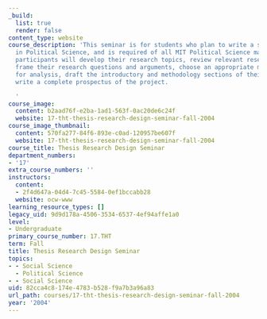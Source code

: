 ```yaml
---
_build:
  list: true
  render: false
content_type: website
course_description: 'This seminar is for students who plan to write a senior thesis
  in Political Science, and is required of all MIT Political Science majors. Seminar
  participants will develop their research topics, review relevant research and scholarship,
  frame their research questions and arguments, choose an appropriate methodology
  for analysis, draft the introductory and methodology sections of their theses, and
  write a complete prospectus of the project.

  '
course_image:
  content: b2aad76f-e2ba-1ad1-563f-0ac20de6c24f
  website: 17-tht-thesis-research-design-seminar-fall-2004
course_image_thumbnail:
  content: 570fa277-84f6-893e-c0ad-120957be607f
  website: 17-tht-thesis-research-design-seminar-fall-2004
course_title: Thesis Research Design Seminar
department_numbers:
- '17'
extra_course_numbers: ''
instructors:
  content:
  - 2f4d647a-04d4-7c45-5584-0ef1bccabb28
  website: ocw-www
learning_resource_types: []
legacy_uid: 9d9d178a-4506-3534-6537-4ef94affe1a0
level:
- Undergraduate
primary_course_number: 17.THT
term: Fall
title: Thesis Research Design Seminar
topics:
- - Social Science
  - Political Science
- - Social Science
uid: 82cca4c8-174e-4783-b528-f9a7b3a96a83
url_path: courses/17-tht-thesis-research-design-seminar-fall-2004
year: '2004'
---
```

